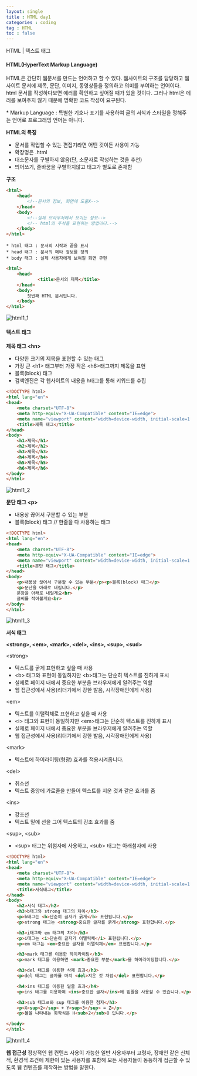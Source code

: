 ```yaml
---
layout: single
title : HTML day1
categories : coding
tag : HTML
toc : false
---
```


HTML | 텍스트 태그



#### HTML(HyperText Markup Language)

HTML은 간단히 웹문서를 만드는 언어하고 할 수 있다. 웹사이트의 구조를 담당하고 웹사이트 문서에 제목, 문단, 이미지, 동영상들을 정의하고 의미를 부여하는 언어이다. html 문서를 작성하다보면 에러를 확인하고 싶어질 때가 있을 것이다. 그러나 html은 에러를 보여주지 않기 때문에 명확한 코드 작성이 요구된다. 

\* Markup Language : 특별한 기호나 표기를 사용하여 글의 서식과 스타일을 정해주는 언어로 프로그래밍 언어는 아니다.



**HTML의 특징**

- 문서를 작업할 수 있는 편집기라면 어떤 것이든 사용이 가능
- 확장명은 .html 
- 대소문자를 구별하지 않음(단, 소문자로 작성하는 것을 추천)
- 띄어쓰기, 줄바꿈을 구별하지않고 태그가 별도로 존재함



**구조**

```html
<html>
	<head>
		<!--문서의 정보, 화면에 도출X-->
	</head>
	<body>
		<!--실제 브라우저에서 보이는 정보-->
        <!-- html의 주석을 표현하는 방법이다.-->
	</body>
</html>
```

```
* html 태그 : 문서의 시작과 끝을 표시
* head 태그 : 문서의 메타 정보를 정의
* body 태그 : 실제 사용자에게 보여질 화면 구현
```

```html
<html>
    <head>
            <title>문서의 제목</title>
    </head>
    <body>
        첫번째 HTML 문서입니다.
    </body>
</html>
```

![html1_1]()



#### 텍스트 태그

**제목 태그 \<hn>**

- 다양한 크기의 제목을 표현할 수 있는 태그
- 가장 큰 \<h1> 태그부터 가장 작은 \<h6>태그까지 제목을 표현
- 블록(block) 태그
- 검색엔진은 각 웹사이트의 내용을 h태그를 통해 키워드를 수집

```html
<!DOCTYPE html>
<html lang="en">
<head>
    <meta charset="UTF-8">
    <meta http-equiv="X-UA-Compatible" content="IE=edge">
    <meta name="viewport" content="width=device-width, initial-scale=1.0">
    <title>제목 태그</title>
</head>
<body>
    <h1>제목</h1>
    <h2>제목</h2>
    <h3>제목</h3>
    <h4>제목</h4>
    <h5>제목</h5>
    <h6>제목</h6>
</body>
</html>
```

![html1_2]()



**문단 태그 \<p>**

- 내용상 끊어서 구분할 수 있는 부분
- 블록(block) 태그 // 한줄을 다 사용하는 태그

```html
<!DOCTYPE html>
<html lang="en">
<head>
    <meta charset="UTF-8">
    <meta http-equiv="X-UA-Compatible" content="IE=edge">
    <meta name="viewport" content="width=device-width, initial-scale=1.0">
    <title>문단 태그</title>
</head>
<body>
    <p>내용상 끊어서 구분할 수 있는 부분</p><p>블록(block) 태그</p>
    <p>문단을 아래로 내립니다.</p>
    문장을 아래로 내릴게요<br>
    글씨를 적어볼게요<br>
</body>
</html>
```

![html1_3]()



**서식 태그**

**\<strong>, \<em>, \<mark>, \<del>, \<ins>, \<sup>, \<sud>**

\<strong>

- 텍스트를 굵게 표현하고 싶을 때 사용
- \<b> 태그와 표현이 동일하지만 \<b>태그는 단순히 텍스트를 진하게 표시
- 실제로 페이지 내에서 중요한 부분을 브라우저에게 알려주는 역할
- 웹 접근성에서 사용(리더기에서 강한 발음, 시각장애인에게 사용)



\<em>

- 텍스트를 이탤릭체로 표현하고 싶을 때 사용
- \<i> 태그와 표현이 동일하지만 \<em>태그는 단순히 텍스트를 진하게 표시
- 실제로 페이지 내에서 중요한 부분을 브라우저에게 알려주는 역할
- 웹 접근성에서 사용(리더기에서 강한 발음, 시각장애인에게 사용)



\<mark>

- 텍스트에 하이라이팅(형광) 효과를 적용시켜줍니다.



\<del> 

- 취소선
- 텍스트 중앙에 가로줄을 만들어 텍스트를 지운 것과 같은 효과를 줌



\<ins>

- 강조선
- 텍스트 밑에 선을 그어 텍스트의 강조 효과를 줌



\<sup>, \<sub>

- \<sup> 태그는 위첨자에 사용하고, \<sub> 태그는 아래첨자에 사용



```html
<!DOCTYPE html>
<html lang="en">
<head>
    <meta charset="UTF-8">
    <meta http-equiv="X-UA-Compatible" content="IE=edge">
    <meta name="viewport" content="width=device-width, initial-scale=1.0">
    <title>서식태그</title>
</head>
<body>
    <h2>서식 태그</h2>
    <h3>b태그와 strong 태그의 차이</h3>
    <p>b태그는 <b>단순히 글자가 굵게</b> 표현됩니다.</p>
    <p>strong 태그는 <strong>중요한 글자를 굵게</strong> 표현합니다.</p>

    <h3>i태그와 em 태그의 차이</h3>
    <p>i태그는 <i>단순히 글자가 이탤릭체</i> 표현됩니다.</p>
    <p>em 태그는 <em>중요한 글자를 이탤릭체</em> 표현합니다.</p>

    <h3>mark 태그를 이용한 하이라이팅</h3>
    <p>mark 태그를 이용하면 <mark>중요한 부분</mark>을 하이라이팅합니다.</p>

    <h3>del 태그를 이용한 삭제 효과</h3>
    <p>del 태그는 글자를 마치 <del>지운 것 처럼</del> 표현합니다.</p>

    <h4>ins 태그를 이용한 밑줄 효과</h4>
    <p>ins 태그를 이용하여 <ins>중요한 글자</ins>에 밑줄을 사용할 수 있습니다.</p>

    <h3>sub 태그ㄹ와 sup 태그를 이용한 첨자</h3>
    <p>X<sup>2</sup> + Y<sup>3</sup> = Z</p>
    <p>물을 나타내는 화학식은 H<sub>2</sub>O 입니다.</p>

</body>
</html>
```

![html1_4]()



**웹 접근성**
정상적인 웹 컨텐츠 사용이 가능한 일반 사용자부터 고령자, 장애인 같은 신체적, 환경적 조건에 제한이 있는 사용자를 포함해 모든 사용자들이 동등하게 접근할 수 있도록 웹 컨텐츠를 제작하는 방법을 말한다.